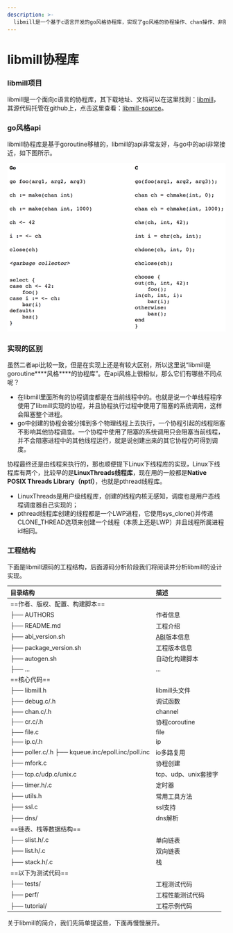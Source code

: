 ```yaml
---
description: >-
  libmill是一个基于c语言开发的go风格协程库，实现了go风格的协程操作、chan操作、非阻塞的网络io操作等等，是一个不错的linux平台下c风格协程库实现。如果你想从0到1的快速了解如何开发一个协程库，libmill将是一个非常不错的案例；如果你想更深入地了解go，libmill里面也借鉴了go的一些设计思想；或者你想在生产环境中使用，开发者也提供了一个更健壮的版本libdill。
---
```


# libmill协程库

### libmill项目

libmill是一个面向c语言的协程库，其下载地址、文档可以在这里找到：[libmill](http://libmill.org/)， 其源代码托管在github上，点击这里查看：[libmill-source](https://github.com/sustrik/libmill)。

### go风格api

libmill协程库是基于goroutine移植的，libmill的api非常友好，与go中的api非常接近，如下图所示。

![go&#x98CE;&#x683C;&#x534F;&#x7A0B;&#x5E93;libmill](../.gitbook/assets/image%20%282%29.png)

### 实现的区别

虽然二者api比较一致，但是在实现上还是有较大区别，所以这里说“libmill是goroutine\*\***风格\*\***的协程库”。在api风格上很相似，那么它们有哪些不同点呢？

* 在libmill里面所有的协程调度都是在当前线程中的。也就是说一个单线程程序使用了libmill实现的协程，并且协程执行过程中使用了阻塞的系统调用，这样会阻塞整个进程。
* go中创建的协程会被分摊到多个物理线程上去执行，一个协程引起的线程阻塞不影响其他协程调度。一个协程中使用了阻塞的系统调用只会阻塞当前线程，并不会阻塞进程中的其他线程运行，就是说创建出来的其它协程仍可得到调度。

协程最终还是由线程来执行的，那也顺便提下Linux下线程库的实现，Linux下线程库有两个，比较早的是**LinuxThreads线程库**，现在用的一般都是**Native POSIX Threads Library（nptl）**，也就是pthread线程库。

* LinuxThreads是用户级线程库，创建的线程内核无感知，调度也是用户态线程调度器自己实现的；
* pthread线程库创建的线程都是一个LWP进程，它使用sys\_clone\(\)并传递CLONE\_THREAD选项来创建一个线程（本质上还是LWP）并且线程所属进程id相同。

### 工程结构

下面是libmill源码的工程结构，后面源码分析阶段我们将阅读并分析libmill的设计实现。

| 目录结构 | 描述 |
| :--- | :--- |
| ==作者、版权、配置、构建脚本== |  |
| ├── AUTHORS | 作者信息 |
| ├── README.md | 工程介绍 |
| ├── abi\_version.sh | [ABI](https://en.wikipedia.org/wiki/ABI)版本信息 |
| ├── package\_version.sh | 工程版本信息 |
| ├── autogen.sh | 自动化构建脚本 |
| ├── ... | ... |
| ==核心代码== |  |
| ├── libmill.h | libmill头文件 |
| ├── debug.c/.h | 调试函数 |
| ├── chan.c/.h | channel |
| ├── cr.c/.h | 协程coroutine |
| ├── file.c | file |
| ├── ip.c/.h | ip |
| ├── poller.c/.h ├── kqueue.inc/epoll.inc/poll.inc | io多路复用 |
| ├── mfork.c | 协程创建 |
| ├── tcp.c/udp.c/unix.c | tcp、udp、unix套接字 |
| ├── timer.h/.c | 定时器 |
| ├── utils.h | 常用工具方法 |
| ├── ssl.c | ssl支持 |
| ├── dns/ | dns解析 |
| ==链表、栈等数据结构== |  |
| ├── slist.h/.c | 单向链表 |
| ├── list.h/.c | 双向链表 |
| ├── stack.h/.c | 栈 |
| ==以下为测试代码== |  |
| ├── tests/ | 工程测试代码 |
| ├── perf/ | 工程性能测试代码 |
| ├── tutorial/ | 工程示例代码 |

关于libmill的简介，我们先简单提这些，下面再慢慢展开。

